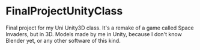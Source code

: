 # FinalProjectUnityClass
Final project for my Uni Unity3D class.
It's a remake of a game called Space Invaders, but in 3D.
Models made by me in Unity, because I don't know Blender yet, or any other software of this kind.

